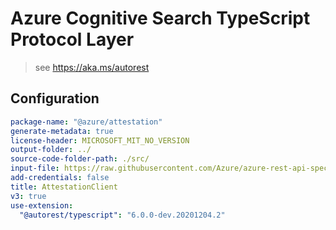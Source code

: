 # Azure Cognitive Search TypeScript Protocol Layer

> see https://aka.ms/autorest

## Configuration

```yaml
package-name: "@azure/attestation"
generate-metadata: true
license-header: MICROSOFT_MIT_NO_VERSION
output-folder: ../
source-code-folder-path: ./src/
input-file: https://raw.githubusercontent.com/Azure/azure-rest-api-specs/master/specification/attestation/data-plane/Microsoft.Attestation/stable/2020-10-01/attestation.json
add-credentials: false
title: AttestationClient
v3: true
use-extension:
  "@autorest/typescript": "6.0.0-dev.20201204.2"
```
